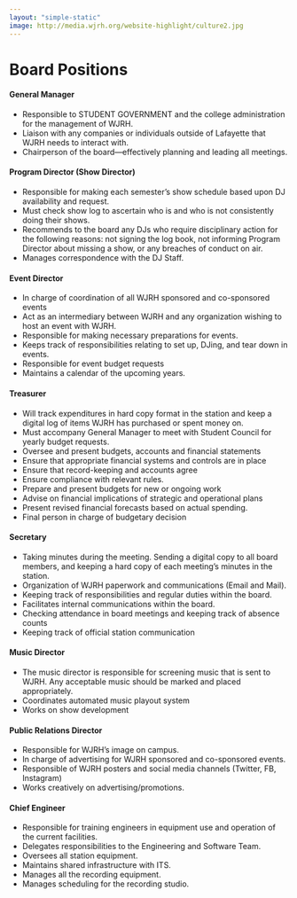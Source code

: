 ```yaml
---
layout: "simple-static"
image: http://media.wjrh.org/website-highlight/culture2.jpg
---
```


# Board Positions

#### General Manager
- Responsible to STUDENT GOVERNMENT and the college administration for the management of WJRH.
- Liaison with any companies or individuals outside of Lafayette that WJRH needs to interact with.
- Chairperson of the board—effectively planning and leading all meetings.

#### Program Director (Show Director)
- Responsible for making each semester’s show schedule based upon DJ availability and request.
- Must check show log to ascertain who is and who is not consistently doing their shows.
- Recommends to the board any DJs who require disciplinary action for the following reasons: not signing the log book, not informing Program Director about missing a show, or any breaches of conduct on air.
- Manages correspondence with the DJ Staff.

#### Event Director
- In charge of coordination of all WJRH sponsored and co-sponsored events
- Act as an intermediary between WJRH and any organization wishing to host an event with WJRH.
- Responsible for making necessary preparations for events. 
- Keeps track of responsibilities relating to set up, DJing, and tear down in events.
- Responsible for event budget requests
- Maintains a calendar of the upcoming years.

#### Treasurer
- Will track expenditures in hard copy format in the station and keep a digital log of items WJRH has purchased or spent money on.
- Must accompany General Manager to meet with Student Council for yearly budget requests.
- Oversee and present budgets, accounts and financial statements
- Ensure that appropriate financial systems and controls are in place
- Ensure that record-keeping and accounts agree
- Ensure compliance with relevant rules.
- Prepare and present budgets for new or ongoing work
- Advise on financial implications of strategic and operational plans
- Present revised financial forecasts based on actual spending.
- Final person in charge of budgetary decision

#### Secretary
- Taking minutes during the meeting. Sending a digital copy to all board members, and keeping a hard copy of each meeting’s minutes in the station.
- Organization of WJRH paperwork and communications (Email and Mail).
- Keeping track of responsibilities and regular duties within the board.
- Facilitates internal communications within the board.
- Checking attendance in board meetings and keeping track of absence counts
- Keeping track of official station communication

#### Music Director
- The music director is responsible for screening music that is sent to WJRH. Any acceptable music should be marked and placed appropriately.
- Coordinates automated music playout system
- Works on show development

#### Public Relations Director
- Responsible for WJRH’s image on campus.
- In charge of advertising for WJRH sponsored and co-sponsored events.
- Responsible of WJRH posters and social media channels (Twitter, FB, Instagram)
- Works creatively on advertising/promotions.

#### Chief Engineer
- Responsible for training engineers in equipment use and operation of the current facilities.
- Delegates responsibilities to the Engineering and Software Team.
- Oversees all station equipment.
- Maintains shared infrastructure with ITS.
- Manages all the recording equipment.
- Manages scheduling for the recording studio.
